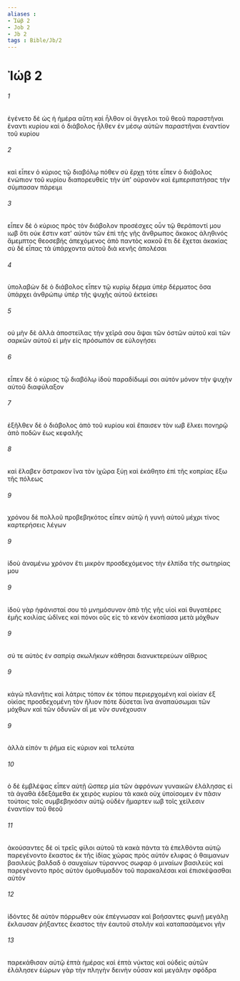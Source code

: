 ```yaml
---
aliases : 
- Ἰώβ 2
- Job 2
- Jb 2
tags : Bible/Jb/2
---
```


# Ἰώβ 2

###### 1
ἐγένετο δὲ ὡς ἡ ἡμέρα αὕτη καὶ ἦλθον οἱ ἄγγελοι τοῦ θεοῦ παραστῆναι ἔναντι κυρίου καὶ ὁ διάβολος ἦλθεν ἐν μέσῳ αὐτῶν παραστῆναι ἐναντίον τοῦ κυρίου
###### 2
καὶ εἶπεν ὁ κύριος τῷ διαβόλῳ πόθεν σὺ ἔρχῃ τότε εἶπεν ὁ διάβολος ἐνώπιον τοῦ κυρίου διαπορευθεὶς τὴν ὑπ' οὐρανὸν καὶ ἐμπεριπατήσας τὴν σύμπασαν πάρειμι
###### 3
εἶπεν δὲ ὁ κύριος πρὸς τὸν διάβολον προσέσχες οὖν τῷ θεράποντί μου ιωβ ὅτι οὐκ ἔστιν κατ' αὐτὸν τῶν ἐπὶ τῆς γῆς ἄνθρωπος ἄκακος ἀληθινός ἄμεμπτος θεοσεβής ἀπεχόμενος ἀπὸ παντὸς κακοῦ ἔτι δὲ ἔχεται ἀκακίας σὺ δὲ εἶπας τὰ ὑπάρχοντα αὐτοῦ διὰ κενῆς ἀπολέσαι
###### 4
ὑπολαβὼν δὲ ὁ διάβολος εἶπεν τῷ κυρίῳ δέρμα ὑπὲρ δέρματος ὅσα ὑπάρχει ἀνθρώπῳ ὑπὲρ τῆς ψυχῆς αὐτοῦ ἐκτείσει
###### 5
οὐ μὴν δὲ ἀλλὰ ἀποστείλας τὴν χεῖρά σου ἅψαι τῶν ὀστῶν αὐτοῦ καὶ τῶν σαρκῶν αὐτοῦ εἰ μὴν εἰς πρόσωπόν σε εὐλογήσει
###### 6
εἶπεν δὲ ὁ κύριος τῷ διαβόλῳ ἰδοὺ παραδίδωμί σοι αὐτόν μόνον τὴν ψυχὴν αὐτοῦ διαφύλαξον
###### 7
ἐξῆλθεν δὲ ὁ διάβολος ἀπὸ τοῦ κυρίου καὶ ἔπαισεν τὸν ιωβ ἕλκει πονηρῷ ἀπὸ ποδῶν ἕως κεφαλῆς
###### 8
καὶ ἔλαβεν ὄστρακον ἵνα τὸν ἰχῶρα ξύῃ καὶ ἐκάθητο ἐπὶ τῆς κοπρίας ἔξω τῆς πόλεως
###### 9
χρόνου δὲ πολλοῦ προβεβηκότος εἶπεν αὐτῷ ἡ γυνὴ αὐτοῦ μέχρι τίνος καρτερήσεις λέγων
###### 9
ἰδοὺ ἀναμένω χρόνον ἔτι μικρὸν προσδεχόμενος τὴν ἐλπίδα τῆς σωτηρίας μου
###### 9
ἰδοὺ γὰρ ἠφάνισταί σου τὸ μνημόσυνον ἀπὸ τῆς γῆς υἱοὶ καὶ θυγατέρες ἐμῆς κοιλίας ὠδῖνες καὶ πόνοι οὓς εἰς τὸ κενὸν ἐκοπίασα μετὰ μόχθων
###### 9
σύ τε αὐτὸς ἐν σαπρίᾳ σκωλήκων κάθησαι διανυκτερεύων αἴθριος
###### 9
κἀγὼ πλανῆτις καὶ λάτρις τόπον ἐκ τόπου περιερχομένη καὶ οἰκίαν ἐξ οἰκίας προσδεχομένη τὸν ἥλιον πότε δύσεται ἵνα ἀναπαύσωμαι τῶν μόχθων καὶ τῶν ὀδυνῶν αἵ με νῦν συνέχουσιν
###### 9
ἀλλὰ εἰπόν τι ῥῆμα εἰς κύριον καὶ τελεύτα
###### 10
ὁ δὲ ἐμβλέψας εἶπεν αὐτῇ ὥσπερ μία τῶν ἀφρόνων γυναικῶν ἐλάλησας εἰ τὰ ἀγαθὰ ἐδεξάμεθα ἐκ χειρὸς κυρίου τὰ κακὰ οὐχ ὑποίσομεν ἐν πᾶσιν τούτοις τοῖς συμβεβηκόσιν αὐτῷ οὐδὲν ἥμαρτεν ιωβ τοῖς χείλεσιν ἐναντίον τοῦ θεοῦ
###### 11
ἀκούσαντες δὲ οἱ τρεῖς φίλοι αὐτοῦ τὰ κακὰ πάντα τὰ ἐπελθόντα αὐτῷ παρεγένοντο ἕκαστος ἐκ τῆς ἰδίας χώρας πρὸς αὐτόν ελιφας ὁ θαιμανων βασιλεύς βαλδαδ ὁ σαυχαίων τύραννος σωφαρ ὁ μιναίων βασιλεύς καὶ παρεγένοντο πρὸς αὐτὸν ὁμοθυμαδὸν τοῦ παρακαλέσαι καὶ ἐπισκέψασθαι αὐτόν
###### 12
ἰδόντες δὲ αὐτὸν πόρρωθεν οὐκ ἐπέγνωσαν καὶ βοήσαντες φωνῇ μεγάλῃ ἔκλαυσαν ῥήξαντες ἕκαστος τὴν ἑαυτοῦ στολὴν καὶ καταπασάμενοι γῆν
###### 13
παρεκάθισαν αὐτῷ ἑπτὰ ἡμέρας καὶ ἑπτὰ νύκτας καὶ οὐδεὶς αὐτῶν ἐλάλησεν ἑώρων γὰρ τὴν πληγὴν δεινὴν οὖσαν καὶ μεγάλην σφόδρα
